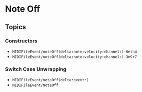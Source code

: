 # Note Off

## Topics

### Constructors

- ``MIDIFileEvent/noteOff(delta:note:velocity:channel:)-6eth4``
- ``MIDIFileEvent/noteOff(delta:note:velocity:channel:)-3m9r7``

### Switch Case Unwrapping

- ``MIDIFileEvent/noteOff(delta:event:)``
- ``MIDIFileEvent/NoteOff``
